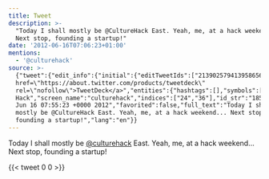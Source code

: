 ```yaml
---
title: Tweet
description: >-
  "Today I shall mostly be @CultureHack East. Yeah, me, at a hack weekend...
  Next stop, founding a startup!"
date: '2012-06-16T07:06:23+01:00'
mentions:
  - '@culturehack'
source: >-
  {"tweet":{"edit_info":{"initial":{"editTweetIds":["213902579413958656"],"editableUntil":"2012-06-16T08:55:23.707Z","editsRemaining":"5","isEditEligible":true}},"retweeted":false,"source":"<a
  href=\"https://about.twitter.com/products/tweetdeck\"
  rel=\"nofollow\">TweetDeck</a>","entities":{"hashtags":[],"symbols":[],"user_mentions":[{"name":"Culture
  Hack","screen_name":"culturehack","indices":["24","36"],"id_str":"185317404","id":"185317404"}],"urls":[]},"display_text_range":["0","104"],"favorite_count":"0","id_str":"213902579413958656","truncated":false,"retweet_count":"0","id":"213902579413958656","created_at":"Sat
  Jun 16 07:55:23 +0000 2012","favorited":false,"full_text":"Today I shall
  mostly be @CultureHack East. Yeah, me, at a hack weekend... Next stop,
  founding a startup!","lang":"en"}}
---
```

Today I shall mostly be [@culturehack](https://twitter.com/@culturehack) East. Yeah, me, at a hack weekend... Next stop, founding a startup!
    
{{< tweet 0 0 >}}
    
